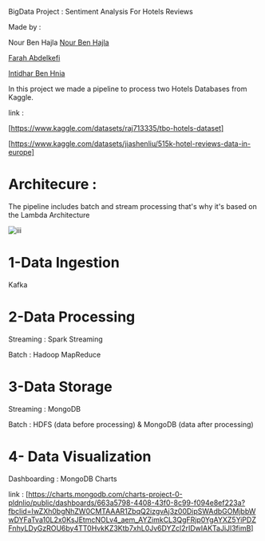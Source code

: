 BigData Project :  Sentiment Analysis For Hotels Reviews

Made by : 

Nour Ben Hajla 
[Nour Ben Hajla](https://github.com/Nourbh17)

[Farah Abdelkefi](https://github.com/Farah-Abdelkefi)

[Intidhar Ben Hnia](https://github.com/intidharr)


In this project we made a pipeline to process two Hotels Databases from Kaggle.

link :

[https://www.kaggle.com/datasets/raj713335/tbo-hotels-dataset]

[https://www.kaggle.com/datasets/jiashenliu/515k-hotel-reviews-data-in-europe]


# Architecure : 

The pipeline includes batch and stream processing that's why it's based on the Lambda Architecture


![iii](https://github.com/Nourbh17/HotelReviewsSentimentAnalysis_BigData/assets/92574404/a06e4c35-b9b2-4274-b10b-ca6b4b2113dc)

# 1-Data Ingestion

Kafka

# 2-Data Processing

Streaming : Spark Streaming

Batch : Hadoop MapReduce

# 3-Data Storage

Streaming : MongoDB

Batch : HDFS (data before processing) & MongoDB (data after processing)

# 4- Data Visualization

Dashboarding : MongoDB Charts

link : [https://charts.mongodb.com/charts-project-0-pldnlio/public/dashboards/663a5798-4408-43f0-8c99-f094e8ef223a?fbclid=IwZXh0bgNhZW0CMTAAAR1ZbqQ2izgvAj3z00DipSWAdbGOMjbbWwDYFaTva10L2x0KsJEtmcNOLv4_aem_AYZimkCL3QgFRjp0YgAYXZ5YiPDZFnhyLDyGzROU6by4TT0HvkKZ3Ktb7xhL0Jv6DYZcl2rIDwIAKTaJiJl3fimB]

